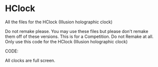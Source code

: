 # HClock
All the files for the HClock (Illusion holographic clock)


Do not remake please.
You may use these files but please don't remake them off of these versions.
This is for a Competition. Do not Remake at all.
Only use this code for the HClock (Illusion holographic clock)

CODE:


All clocks are full screen.
